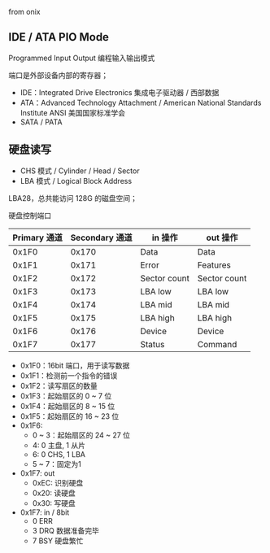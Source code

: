 from onix

## IDE / ATA PIO Mode

Programmed Input Output 编程输入输出模式

端口是外部设备内部的寄存器；

- IDE：Integrated Drive Electronics 集成电子驱动器 / 西部数据
- ATA：Advanced Technology Attachment  / American National Standards Institute ANSI 美国国家标准学会
- SATA / PATA

## 硬盘读写

- CHS 模式 / Cylinder / Head / Sector
- LBA 模式 / Logical Block Address

LBA28，总共能访问 128G 的磁盘空间；

硬盘控制端口

| Primary 通道 | Secondary 通道 | in 操作      | out 操作     |
| ------------ | -------------- | ------------ | ------------ |
| 0x1F0        | 0x170          | Data         | Data         |
| 0x1F1        | 0x171          | Error        | Features     |
| 0x1F2        | 0x172          | Sector count | Sector count |
| 0x1F3        | 0x173          | LBA low      | LBA low      |
| 0x1F4        | 0x174          | LBA mid      | LBA mid      |
| 0x1F5        | 0x175          | LBA high     | LBA high     |
| 0x1F6        | 0x176          | Device       | Device       |
| 0x1F7        | 0x177          | Status       | Command      |

- 0x1F0：16bit 端口，用于读写数据
- 0x1F1：检测前一个指令的错误
- 0x1F2：读写扇区的数量
- 0x1F3：起始扇区的 0 ~ 7 位
- 0x1F4：起始扇区的 8 ~ 15 位
- 0x1F5：起始扇区的 16 ~ 23 位
- 0x1F6:
  - 0 ~ 3：起始扇区的 24 ~ 27 位
  - 4: 0 主盘, 1 从片
  - 6: 0 CHS, 1 LBA
  - 5 ~ 7：固定为1
- 0x1F7: out
  - 0xEC: 识别硬盘
  - 0x20: 读硬盘
  - 0x30: 写硬盘
- 0x1F7: in / 8bit
  - 0 ERR
  - 3 DRQ 数据准备完毕
  - 7 BSY 硬盘繁忙
